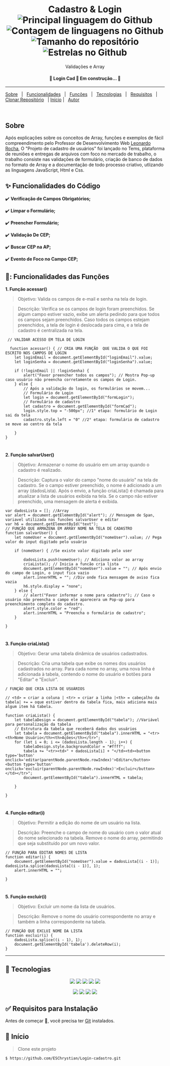 <h1 align="center">Cadastro & Login <img alt="Principal linguagem do Github" src="https://img.shields.io/github/languages/top/ESChrystian/login-cad?color=56BEB8"/>
  <img alt="Contagem de linguagens no Github" src="https://img.shields.io/github/languages/count/ESChrystian/login-cad?color=56BEB8"/>
  <img alt="Tamanho do repositório" src="https://img.shields.io/github/repo-size/ESChrystian/login-cad?color=56BEB8"/>
 <img alt="Estrelas no Github" src="https://img.shields.io/github/stars/ESChrystian/login-cad?color=56BEB8" /></h1>
<p align=center>Validações e Array </p>

<h4 align="center"> 
	🚧  Login Cad 🚀 Em construção...  🚧
</h4> 
<hr>
<p>
  
  [Sobre](#sobre)  &#xa0; | &#xa0; [Funcionalidades](#sparkles-funcionalidades-do-código) &#xa0; | &#xa0; [Funcões](#-funcionalidades-das-funções) &#xa0; |  &#xa0; [Tecnologias](#rocket-tecnologias) &#xa0;  | &#xa0; [Requisitos](#white_check_mark-requisitos-para-instalação) &#xa0; 
  | &#xa0; [Clonar Repositório](#rocket-tecnologias) &#xa0; | [Início](#checkered_flag-início) |
  &#xa0; [Autor](#autor)
  
 
</p>

<br>

## Sobre
 
Após explicações sobre os conceitos de Array, funções e exemplos de fácil compreendimento pelo Professor de Desenvolvimento Web [Leonardo Rocha](https://github.com/leonardossrocha), O "Projeto de cadastro de usuários" foi lançado no Tems, plataforma de reuniões e entregas de arquivos com foco no mercado de trabalho, o trabalho consiste nas validações de formulário, criação de banco de dados no formato de Array e a documentação de todo processo criativo, utlizando as linguagens JavaScript, Html e Css. 

## :sparkles: Funcionalidades do Código

 ✔️ **Verificação de Campos Obrigatórios;**
 
 ✔️ **Limpar o Formulário;**
 
 ✔️ **Preencher Formulário;**
 
 ✔️ **Validação De CEP;**

 ✔️ **Buscar CEP na AP;**

 ✔️ **Evento de Foco no Campo CEP;**

## 🧾: Funcionalidades das Funções

**1. Função acessar()**
> Objetivo: Valida os campos de e-mail e senha na tela de login.

> Descrição:
> Verifica se os campos de login foram preenchidos.
> Se algum campo estiver vazio, exibe um alerta pedindo para que todos os campos sejam preenchidos.
> Caso todos os campos estejam preenchidos, a tela de login é deslocada para cima, e a tela de cadastro é centralizada na tela.

```
 // VALIDAR ACESSO EM TELA DE LOGIN

  function acessar() { // CRIA UMA FUNÇÃO  QUE VALIDA O QUE FOI ESCRITO NOS CAMPOS DE LOGIN
    let loginEmail = document.getElementById("loginEmail").value;
    let loginSenha = document.getElementById("loginSenha").value;

    if (!loginEmail || !loginSenha) {
        alert("Favor preencher todos os campos"); // Mostra Pop-up caso usuário não preencha corretamente os campos de Login.
    } else {
        // Após a validação do login, os formulários se movem...
        // Formulário de Login
        let login = document.getElementById("formLogin"); 
        // Formulário de cadastro
        let cadastro = document.getElementById("formCad"); 
        login.style.top = "-500px"; //1° etapa: formulário de Login sai da tela
        cadastro.style.left = "0" //2° etapa: formulário de cadastro se move ao centro da tela

    }
} 
```
#

**2. Função salvarUser()**
> Objetivo: Armazenar o nome do usuário em um array quando o cadastro é realizado.

> Descrição:
> Captura o valor do campo "nome do usuário" na tela de cadastro.
> Se o campo estiver preenchido, o nome é adicionado a um array (dadosLista).
> Após o envio, a função criaLista() é chamada para atualizar a lista de usuários exibida na tela.
> Se o campo não estiver preenchido, uma mensagem de alerta é exibida.
```
var dadosLista = []; //Array
var alert = document.getElementById("alert"); // Mensagem de Span, variavel utilizada nas funcões salvarUser e editar
var h6 = document.getElementById("text");
// FUNÇÃO QUE ARMAZENA EM ARRAY NOME NA TELA DE CADASTRO
function salvarUser() {
    let nomeUser = document.getElementById("nomeUser").value; // Pega valor do input digitado pelo usuário

    if (nomeUser) { //Se existe valor digitado pelo user

        dadosLista.push(nomeUser); // Adiciona valor ao array
        criaLista(); // Inicia a funcão cria lista
        document.getElementById("nomeUser").value = ""; // Após envio do campo de Login, o input fica vazio
        alert.innerHTML = ""; //Div onde fica mensagem de aviso fica vazia
        h6.style.display = "none";
    } else {
        // alert("Favor informar o nome para cadastro"); // Caso o usuário não preencha o campo ele aparecera um Pop-up para preenchimento completo do cadastro.
        alert.style.color = "red";
        alert.innerHTML = "Preencha o formulário de cadastro";
    }

}

```
#

**3. Função criaLista()**
> Objetivo: Gerar uma tabela dinâmica de usuários cadastrados.

> Descrição:
> Cria uma tabela que exibe os nomes dos usuários cadastrados no array.
> Para cada nome no array, uma nova linha é adicionada à tabela, contendo o nome do usuário e botões para "Editar" e "Excluir".

```
/ FUNÇÃO QUE CRIA LISTA DE USUÁRIOS

// <td> = criar a coluna | <tr> = criar a linha |<th> = cabeçalho da tabela| += = oque estiver dentro da tabela fica, mais adiciona mais algum item há tabela.

function criaLista() {
    let tabelaDesign = document.getElementById("tabela"); //Variável para personalização da tabela
    // Estrutura da tabela que receberá dados dos usuários
    let tabela = document.getElementById("tabela").innerHTML = "<tr><th>Nome Usuário</th><th>Ações</th></tr>"; 
    for (let i = 0; i <= (dadosLista.length - 1); i++) {
        tabelaDesign.style.backgroundColor = "#ffff";
        tabela += "<tr><td>" + dadosLista[i] + "</td><td><button type='button' onclick='editar(parentNode.parentNode.rowIndex)'>Editar</button><button type='button' onclick='excluir(parentNode.parentNode.rowIndex)'>Excluir</button></td></tr>";
        document.getElementById("tabela").innerHTML = tabela;

    }

}
```
#

**4. Função editar(i)**
> Objetivo: Permitir a edição do nome de um usuário na lista.

> Descrição:
> Preenche o campo de nome do usuário com o valor atual do nome selecionado na tabela.
> Remove o nome do array, permitindo que seja substituído por um novo valor.
```
// FUNÇÃO PARA EDITAR NOMES DE LISTA
function editar(i) {
    document.getElementById("nomeUser").value = dadosLista[(i - 1)]; dadosLista.splice(dadosLista[(i - 1)], 1);
    alert.innerHTML = "";

}
```
#
**5. Função excluir(i)**
> Objetivo: Excluir um nome da lista de usuários.

> Descrição:
> Remove o nome do usuário correspondente no array e também a linha correspondente na tabela.
``` 
// FUNÇÃO QUE EXCLUI NOME DA LISTA
function excluir(i) { 
    dadosLista.splice((i - 1), 1);
    document.getElementById('tabela').deleteRow(i);
}
```
<hr>

## :rocket: Tecnologias ##


<p align="center">
<img align="" src="https://img.shields.io/badge/CSS3-1572B6?style=for-the-badge&logo=css3&logoColor=white">
<img align="" src="https://img.shields.io/badge/HTML5-E34F26?style=for-the-badge&logo=html5&logoColor=white">
<img align="" src="https://img.shields.io/badge/VSCode-0078D4?style=for-the-badge&logo=visual%20studio%20code&logoColor=white">
<img align="" src="https://img.shields.io/badge/GitHub-100000?style=for-the-badge&logo=github&logoColor=white">
<img align="" src="https://img.shields.io/badge/GIT-E44C30?style=for-the-badge&logo=git&logoColor=white ">
</p><p align="center">
<img src="https://img.shields.io/badge/javascript-%23323330.svg?style=for-the-badge&logo=javascript&logoColor=%23F7DF1E">
<img src="https://img.shields.io/badge/markdown-%23000000.svg?style=for-the-badge&logo=markdown&logoColor=white">
<img src="https://img.shields.io/badge/OneDrive-0078D4.svg?style=for-the-badge&logo=microsoftonedrive&logoColor=white">
<img src="https://img.shields.io/badge/linkedin-%230077B5.svg?style=for-the-badge&logo=linkedin&logoColor=white">
</p>  



## :white_check_mark: Requisitos para Instalação ##

Antes de começar :checkered_flag:, você precisa ter [Git](https://git-scm.com) instalados.

## :checkered_flag: Início ##
>  Clone este projeto
```
$ https://github.com/ESChrystian/Login-cadastro.git

```
